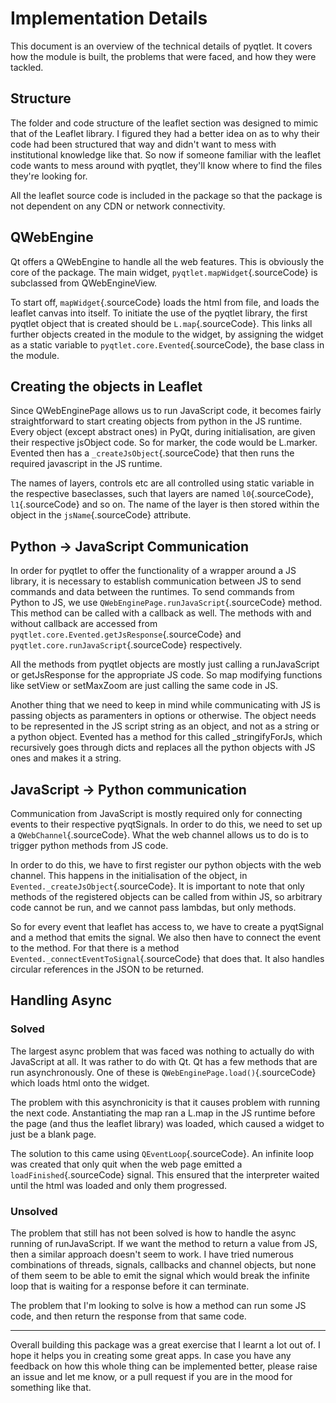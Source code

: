 Implementation Details
======================

This document is an overview of the technical details of pyqtlet. It
covers how the module is built, the problems that were faced, and how
they were tackled.

Structure
---------

The folder and code structure of the leaflet section was designed to
mimic that of the Leaflet library. I figured they had a better idea on
as to why their code had been structured that way and didn't want to
mess with institutional knowledge like that. So now if someone familiar
with the leaflet code wants to mess around with pyqtlet, they'll know
where to find the files they're looking for.

All the leaflet source code is included in the package so that the
package is not dependent on any CDN or network connectivity.

QWebEngine
----------

Qt offers a QWebEngine to handle all the web features. This is obviously
the core of the package. The main widget,
`pyqtlet.mapWidget`{.sourceCode} is subclassed from QWebEngineView.

To start off, `mapWidget`{.sourceCode} loads the html from file, and
loads the leaflet canvas into itself. To initiate the use of the pyqtlet
library, the first pyqtlet object that is created should be
`L.map`{.sourceCode}. This links all further objects created in the
module to the widget, by assigning the widget as a static variable to
`pyqtlet.core.Evented`{.sourceCode}, the base class in the module.

Creating the objects in Leaflet
-------------------------------

Since QWebEnginePage allows us to run JavaScript code, it becomes fairly
straightforward to start creating objects from python in the JS runtime.
Every object (except abstract ones) in PyQt, during initialisation, are
given their respective jsObject code. So for marker, the code would be
L.marker. Evented then has a `_createJsObject`{.sourceCode} that then
runs the required javascript in the JS runtime.

The names of layers, controls etc are all controlled using static
variable in the respective baseclasses, such that layers are named
`l0`{.sourceCode}, `l1`{.sourceCode} and so on. The name of the layer is
then stored within the object in the `jsName`{.sourceCode} attribute.

Python -&gt; JavaScript Communication
-------------------------------------

In order for pyqtlet to offer the functionality of a wrapper around a JS
library, it is necessary to establish communication between JS to send
commands and data between the runtimes. To send commands from Python to
JS, we use `QWebEnginePage.runJavaScript`{.sourceCode} method. This
method can be called with a callback as well. The methods with and
without callback are accessed from
`pyqtlet.core.Evented.getJsResponse`{.sourceCode} and
`pyqtlet.core.runJavaScript`{.sourceCode} respectively.

All the methods from pyqtlet objects are mostly just calling a
runJavaScript or getJsResponse for the appropriate JS code. So map
modifying functions like setView or setMaxZoom are just calling the same
code in JS.

Another thing that we need to keep in mind while communicating with JS
is passing objects as paramenters in options or otherwise. The object
needs to be represented in the JS script string as an object, and not as
a string or a python object. Evented has a method for this called
\_stringifyForJs, which recursively goes through dicts and replaces all
the python objects with JS ones and makes it a string.

JavaScript -&gt; Python communication
-------------------------------------

Communication from JavaScript is mostly required only for connecting
events to their respective pyqtSignals. In order to do this, we need to
set up a `QWebChannel`{.sourceCode}. What the web channel allows us to
do is to trigger python methods from JS code.

In order to do this, we have to first register our python objects with
the web channel. This happens in the initialisation of the object, in
`Evented._createJsObject`{.sourceCode}. It is important to note that
only methods of the registered objects can be called from within JS, so
arbitrary code cannot be run, and we cannot pass lambdas, but only
methods.

So for every event that leaflet has access to, we have to create a
pyqtSignal and a method that emits the signal. We also then have to
connect the event to the method. For that there is a method
`Evented._connectEventToSignal`{.sourceCode} that does that. It also
handles circular references in the JSON to be returned.

Handling Async
--------------

### Solved

The largest async problem that was faced was nothing to actually do with
JavaScript at all. It was rather to do with Qt. Qt has a few methods
that are run asynchronously. One of these is
`QWebEnginePage.load()`{.sourceCode} which loads html onto the widget.

The problem with this asynchronicity is that it causes problem with
running the next code. Anstantiating the map ran a L.map in the JS
runtime before the page (and thus the leaflet library) was loaded, which
caused a widget to just be a blank page.

The solution to this came using `QEventLoop`{.sourceCode}. An infinite
loop was created that only quit when the web page emitted a
`loadFinished`{.sourceCode} signal. This ensured that the interpreter
waited until the html was loaded and only them progressed.

### Unsolved

The problem that still has not been solved is how to handle the async
running of runJavaScript. If we want the method to return a value from
JS, then a similar approach doesn't seem to work. I have tried numerous
combinations of threads, signals, callbacks and channel objects, but
none of them seem to be able to emit the signal which would break the
infinite loop that is waiting for a response before it can terminate.

The problem that I'm looking to solve is how a method can run some JS
code, and then return the response from that same code.

------------------------------------------------------------------------

Overall building this package was a great exercise that I learnt a lot
out of. I hope it helps you in creating some great apps. In case you
have any feedback on how this whole thing can be implemented better,
please raise an issue and let me know, or a pull request if you are in
the mood for something like that.
